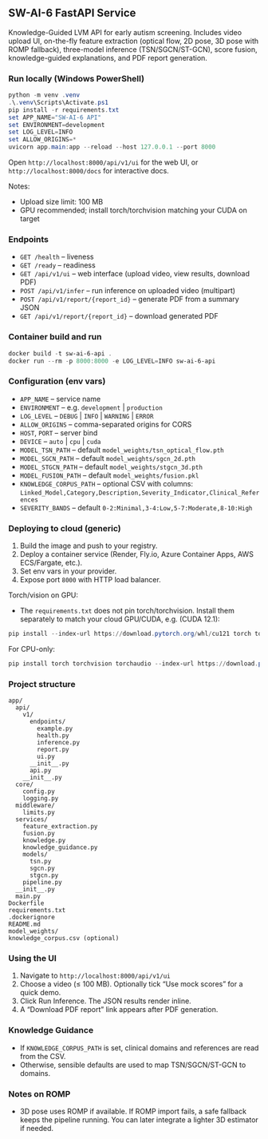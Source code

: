 ## SW-AI-6 FastAPI Service

Knowledge-Guided LVM API for early autism screening. Includes video upload UI, on-the-fly feature extraction (optical flow, 2D pose, 3D pose with ROMP fallback), three-model inference (TSN/SGCN/ST-GCN), score fusion, knowledge-guided explanations, and PDF report generation.

### Run locally (Windows PowerShell)

```powershell
python -m venv .venv
.\.venv\Scripts\Activate.ps1
pip install -r requirements.txt
set APP_NAME="SW-AI-6 API"
set ENVIRONMENT=development
set LOG_LEVEL=INFO
set ALLOW_ORIGINS=*
uvicorn app.main:app --reload --host 127.0.0.1 --port 8000
```

Open `http://localhost:8000/api/v1/ui` for the web UI, or `http://localhost:8000/docs` for interactive docs.

Notes:
- Upload size limit: 100 MB
- GPU recommended; install torch/torchvision matching your CUDA on target

### Endpoints

- `GET /health` – liveness
- `GET /ready` – readiness
- `GET /api/v1/ui` – web interface (upload video, view results, download PDF)
- `POST /api/v1/infer` – run inference on uploaded video (multipart)
- `POST /api/v1/report/{report_id}` – generate PDF from a summary JSON
- `GET /api/v1/report/{report_id}` – download generated PDF

### Container build and run

```powershell
docker build -t sw-ai-6-api .
docker run --rm -p 8000:8000 -e LOG_LEVEL=INFO sw-ai-6-api
```

### Configuration (env vars)

- `APP_NAME` – service name
- `ENVIRONMENT` – e.g. `development` | `production`
- `LOG_LEVEL` – `DEBUG` | `INFO` | `WARNING` | `ERROR`
- `ALLOW_ORIGINS` – comma-separated origins for CORS
- `HOST`, `PORT` – server bind
- `DEVICE` – `auto` | `cpu` | `cuda`
- `MODEL_TSN_PATH` – default `model_weights/tsn_optical_flow.pth`
- `MODEL_SGCN_PATH` – default `model_weights/sgcn_2d.pth`
- `MODEL_STGCN_PATH` – default `model_weights/stgcn_3d.pth`
- `MODEL_FUSION_PATH` – default `model_weights/fusion.pkl`
- `KNOWLEDGE_CORPUS_PATH` – optional CSV with columns: `Linked_Model,Category,Description,Severity_Indicator,Clinical_References`
- `SEVERITY_BANDS` – default `0-2:Minimal,3-4:Low,5-7:Moderate,8-10:High`

### Deploying to cloud (generic)

1. Build the image and push to your registry.
2. Deploy a container service (Render, Fly.io, Azure Container Apps, AWS ECS/Fargate, etc.).
3. Set env vars in your provider.
4. Expose port `8000` with HTTP load balancer.

Torch/vision on GPU:
- The `requirements.txt` does not pin torch/torchvision. Install them separately to match your cloud GPU/CUDA, e.g. (CUDA 12.1):
```powershell
pip install --index-url https://download.pytorch.org/whl/cu121 torch torchvision torchaudio
```
For CPU-only:
```powershell
pip install torch torchvision torchaudio --index-url https://download.pytorch.org/whl/cpu
```

### Project structure

```text
app/
  api/
    v1/
      endpoints/
        example.py
        health.py
        inference.py
        report.py
        ui.py
      __init__.py
      api.py
    __init__.py
  core/
    config.py
    logging.py
  middleware/
    limits.py
  services/
    feature_extraction.py
    fusion.py
    knowledge.py
    knowledge_guidance.py
    models/
      tsn.py
      sgcn.py
      stgcn.py
    pipeline.py
  __init__.py
  main.py
Dockerfile
requirements.txt
.dockerignore
README.md
model_weights/
knowledge_corpus.csv (optional)
```

### Using the UI
1) Navigate to `http://localhost:8000/api/v1/ui`
2) Choose a video (≤ 100 MB). Optionally tick “Use mock scores” for a quick demo.
3) Click Run Inference. The JSON results render inline.
4) A “Download PDF report” link appears after PDF generation.

### Knowledge Guidance
- If `KNOWLEDGE_CORPUS_PATH` is set, clinical domains and references are read from the CSV.
- Otherwise, sensible defaults are used to map TSN/SGCN/ST-GCN to domains.

### Notes on ROMP
- 3D pose uses ROMP if available. If ROMP import fails, a safe fallback keeps the pipeline running. You can later integrate a lighter 3D estimator if needed.


